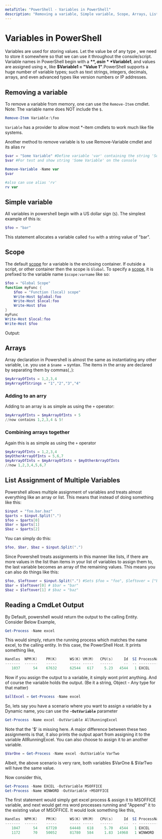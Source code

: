 ```yaml
---
metaTitle: "PowerShell - Variables in PowerShell"
description: "Removing a variable, Simple variable, Scope, Arrays, List Assignment of Multiple Variables, Reading a CmdLet Output"
---
```


# Variables in PowerShell


Variables are used for storing values. Let the value be of any type , we need to store it somewhere so that we can use it throughout the console/script. Variable names in PowerShell begin with a **$**, as in **$Variable1**, and values are assigned using **=**, like **$Variable1 = "Value 1"**.PowerShell supports a huge number of variable types; such as text strings, integers, decimals, arrays, and even advanced types like version numbers or IP addresses.



## Removing a variable


To remove a variable from memory, one can use the `Remove-Item` cmdlet. Note: The variable name does NOT include the `$`.

```powershell
Remove-Item Variable:\foo

```

`Variable` has a provider to allow most *-item cmdlets to work much like file systems.

Another method to remove variable is to use Remove-Variable cmdlet and its alias rv

```powershell
$var = "Some Variable" #Define variable 'var' containing the string 'Some Variable'
$var #For test and show string 'Some Variable' on the console

Remove-Variable -Name var
$var 

#also can use alias 'rv'
rv var

```



## Simple variable


All variables in powershell begin with a US dollar sign (`$`). The simplest example of this is:

```powershell
$foo = "bar"

```

This statement allocates a variable called `foo` with a string value of "bar".



## Scope


The default [scope](https://technet.microsoft.com/en-us/library/hh847849.aspx) for a variable is the enclosing container. If outside a script, or other container then the scope is `Global`. To specify a [scope](https://technet.microsoft.com/en-us/library/hh847849.aspx), it is prefixed to the variable name `$scope:varname` like so:

```powershell
$foo = "Global Scope"
function myFunc {
    $foo = "Function (local) scope"
    Write-Host $global:foo
    Write-Host $local:foo
    Write-Host $foo
}
myFunc
Write-Host $local:foo
Write-Host $foo

```

Output:



## Arrays


Array declaration in Powershell is almost the same as instantiating any other variable, i.e. you use a `$name =` syntax. The items in the array are declared by separating them by commas(`,`):

```powershell
$myArrayOfInts = 1,2,3,4
$myArrayOfStrings = "1","2","3","4"

```

### Adding to an arry

Adding to an array is as simple as using the `+` operator:

```powershell
$myArrayOfInts = $myArrayOfInts + 5
//now contains 1,2,3,4 & 5!

```

### Combining arrays together

Again this is as simple as using the `+` operator

```powershell
$myArrayOfInts = 1,2,3,4
$myOtherArrayOfInts = 5,6,7
$myArrayOfInts = $myArrayOfInts + $myOtherArrayOfInts
//now 1,2,3,4,5,6,7

```



## List Assignment of Multiple Variables


Powershell allows multiple assignment of variables and treats almost everything like an array or list. This means that instead of doing something like this:

```powershell
$input = "foo.bar.baz"
$parts = $input.Split(".")
$foo = $parts[0]
$bar = $parts[1]
$baz = $parts[2]

```

You can simply do this:

```powershell
$foo, $bar, $baz = $input.Split(".")

```

Since Powershell treats assignments in this manner like lists, if there are more values in the list than items in your list of variables to assign them to, the last variable becomes an array of the remaining values. This means you can also do things like this:

```powershell
$foo, $leftover = $input.Split(".") #Sets $foo = "foo", $leftover = ["bar","baz"]
$bar = $leftover[0] # $bar = "bar"
$baz = $leftover[1] # $baz = "baz"

```



## Reading a CmdLet Output


By Default, powershell would return the output to the calling Entity. Consider Below Example,

```powershell
Get-Process -Name excel   

```

This would simply, return the running process which matches the name excel, to the calling entity. In this case, the PowerShell Host. It prints something like,

```powershell
Handles  NPM(K)    PM(K)      WS(K) VM(M)   CPU(s)     Id  SI ProcessName                                                                                                                     
-------  ------    -----      ----- -----   ------     --  -- -----------                                                                                                                     
   1037      54    67632      62544   617     5.23   4544   1 EXCEL 

```

Now if you assign the output to a variable, it simply wont print anything. And of course the variable holds the output. (Be it a string, Object - Any type for that matter)

```powershell
$allExcel = Get-Process -Name excel

```

So, lets say you have a scenario where you want to assign a variable by a Dynamic name, you can use the **`-OutVariable`** parameter

```powershell
Get-Process -Name excel -OutVariable AllRunningExcel

```

Note that the '$' is missing here. A major difference between these two assignments is that, it also prints the output apart from assigning it to the variable AllRunningExcel. You can also choose to assign it to an another variable.

```powershell
$VarOne = Get-Process -Name excel -OutVariable VarTwo

```

Albeit, the above scenario is very rare, both variables $VarOne & $VarTwo will have the same value.

Now consider this,

```powershell
Get-Process -Name EXCEL -OutVariable MSOFFICE
Get-Process -Name WINWORD -OutVariable +MSOFFICE

```

The first statement would simply get excel process & assign it to MSOFFICE variable, and next would get ms word processes running and "Append" it to  the existing value of MSOFFICE. It would look something like this,

```powershell
Handles  NPM(K)    PM(K)      WS(K) VM(M)   CPU(s)     Id  SI ProcessName                                                                                                                     
-------  ------    -----      ----- -----   ------     --  -- -----------                                                                                                                     
   1047      54    67720      64448   618     5.70   4544   1 EXCEL                                                                                                                           
   1172      70    50052      81780   584     1.83  14968   1 WINWORD     

```

